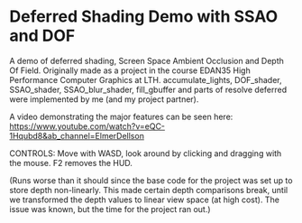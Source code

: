 # Deferred Shading Demo with SSAO and DOF

A demo of deferred shading, Screen Space Ambient Occlusion and Depth Of Field. Originally made as a project in the course EDAN35 High Performance Computer Graphics at LTH. accumulate_lights, DOF_shader, SSAO_shader, SSAO_blur_shader, fill_gbuffer and parts of resolve deferred were implemented by me (and my project partner).

A video demonstrating the major features can be seen here: https://www.youtube.com/watch?v=eQC-1Hqubd8&ab_channel=ElmerDellson

CONTROLS: 
Move with WASD, look around by clicking and dragging with the mouse.
F2 removes the HUD.

(Runs worse than it should since the base code for the project was set up to store depth non-linearly. This made certain depth comparisons break, until we transformed the depth values to linear view space (at high cost). The issue was known, but the time for the project ran out.)
